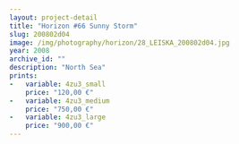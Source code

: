```yaml
---
layout: project-detail
title: "Horizon #66 Sunny Storm"
slug: 200802d04
image: /img/photography/horizon/28_LEISKA_200802d04.jpg
year: 2008
archive_id: ""
description: "North Sea"
prints: 
-   variable: 4zu3_small
    price: "120,00 €"
-   variable: 4zu3_medium
    price: "750,00 €"
-   variable: 4zu3_large
    price: "900,00 €"
---
```

